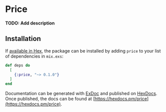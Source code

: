 # Price

**TODO: Add description**

## Installation

If [available in Hex](https://hex.pm/docs/publish), the package can be installed
by adding `price` to your list of dependencies in `mix.exs`:

```elixir
def deps do
  [
    {:price, "~> 0.1.0"}
  ]
end
```

Documentation can be generated with [ExDoc](https://github.com/elixir-lang/ex_doc)
and published on [HexDocs](https://hexdocs.pm). Once published, the docs can
be found at [https://hexdocs.pm/price](https://hexdocs.pm/price).

